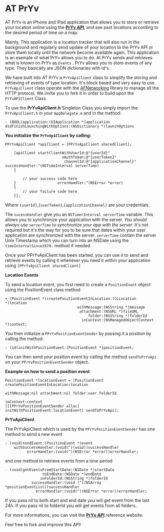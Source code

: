 AT PrYv
=======

AT PrYv is an iPhone and iPad application that allows you to store or retrieve your location online using the [**PrYv API**](http://dev.pryv.com/), and see past locations according to the desired period of time on a map.

Mainly, This application is a location tracker that will also run in the background and regularly send update of your location to the PrYv API or store them locally until the network become available again. This application is an exemple of what PrYv allows you to do. At PrYv sends and retrieves what is known on PrYv as `Events` . PrYv allows you to store events of any type. They basically are JSON dictionaries with id's.

We have built into AT PrYv a `PrYvApiClient` class to simplify the storing and retrieving of events of type location. It's block based and very easy to use. 
`PrYvApiClient` class operate with the [AFNetworking](https://github.com/AFNetworking/AFNetworking) library to manage all the HTTP protocol. We invite you to fork it in order to build upon the `PrYvAPIClient` Class.

To use the **PrYvApiClient.h** Singleton Class you simply import the `PrYvApiClient.h` in your `AppDelegate.m` and in the method:

`- (BOOL)application:(UIApplication *)application didFinishLaunchingWithOptions:(NSDictionary *)launchOptions`

**You initialize the `PrYvApiClient` by calling:**



    PPrYvApiClient *apiClient = [PPrYvApiClient sharedClient];
    
        [apiClient startClientWithUserId:@"{userId}"
                              oAuthToken:@"{userToken}"
                               channelId:@"{applicationChannel}" successHandler:^(NSTimeInterval serverTime)
        {

            // your success code here
        }                   errorHandler:^(NSError *error)
        {
            // your failure code here
        }];

Where `{userId}`,`{userToken}`,`{applicationChannel}` are your credentials.

The `sucessHandler` give you an `NSTimerInterval serverTime` variable. This allows you to synchronize your application with the server. *You should always use `serverTime` to synchronize your app with the server.* It's not required but it's the way for you to be sure that dates within your user application are synchronized with the server. `serverTime` contain the server Unix Timestamp which you can turn into an NSDate using the `timeIntervalSince1970:` method if needed.

Once your PPrYvApiClient has been started, you can use it to send and retrieve events by calling it whenever you need it within your application using `[PPrYvApiClient sharedClient]`

**Location Events**

To send a location event, you first need to create a `PositionEvent` object using the PositionEvent class method

    + (PositionEvent *)createPositionEventInLocation:(CLLocation *)location
                                     withMessage:(NSString *)message
                                      attachment:(NSURL *)fileURL
                                          folder:(NSString *)folderId
                                       inContext:(NSManagedObjectContext *)context;
                                       

You then initialize a `PPrYvPositionEventSender` by passing it a position by calling the method:

    - (id)initWithPositionEvent:(PositionEvent *)positionEvent;

You can then send your position event by calling the method `sendToPrYvApi` on your `PPrYvPositionEventSender` object. 

**Example on how to send a position event**

    PositionEvent *locationEvent = [PositionEvent createPositionEventInLocation:location
                                                                    withMessage:nil attachment:nil folder:user.folderId
                                                                      inContext:context
    [[[PPrYvPositionEventSender alloc] initWithPositionEvent:locationEvent] sendToPrYvApi];


    

**PrYvApiClient**

The PrYvApiClient which is used by the `PPrYvPositionEventSender` has one method to send a new event

    - (void)sendEvent:(PositionEvent *)event
        withSuccessHandler:(void(^)(void))successHandler
              errorHandler:(void(^)(NSError *error))errorHandler;
              
and one method to retrieve events from a time period

    - (void)getEventsFromStartDate:(NSDate *)startDate
                     toEndDate:(NSDate *)endDate
                    inFolderId:(NSString *)folderId
                successHandler:(void (^)(NSArray *positionEventList))successHandler
                  errorHandler:(void(^)(NSError *error))errorHandler;
                  
If you pass nil to both start and end date you will get event from the last 24h. If you pass nil to folderId you will get events from all folders.

For more informations, you can visit the [**PrYv API**](http://dev.pryv.com/) reference website.

Feel free to fork and improve this API!
